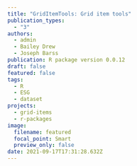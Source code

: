 ```yaml
---
title: "GridItemTools: Grid item tools"
publication_types:
  - "3"
authors:
  - admin
  - Bailey Drew
  - Joseph Barss
publication: R package version 0.0.12
draft: false
featured: false
tags:
  - R
  - ESG
  - dataset
projects:
  - grid-items
  - r-packages
image:
  filename: featured
  focal_point: Smart
  preview_only: false
date: 2021-09-17T17:31:28.632Z
---
```

